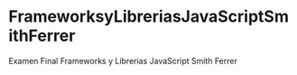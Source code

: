 # FrameworksyLibreriasJavaScriptSmithFerrer
Examen Final Frameworks y Librerias JavaScript Smith Ferrer
